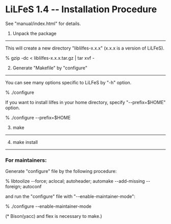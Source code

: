 LiLFeS 1.4 -- Installation Procedure
====================================

See "manual/index.html" for details.


1. Unpack the package
---------------------

   This will create a new directory "liblilfes-x.x.x"
   (x.x.x is a version of LiLFeS).

   % gzip -dc < liblilfes-x.x.x.tar.gz | tar xvf -


2. Generate "Makefile" by "configure"
-------------------------------------

   You can see many options specific to LiLFeS by "-h" option.

   % ./configure

   If you want to install lilfes in your home directory, specify
   "--prefix=$HOME" option.

   % ./configure --prefix=$HOME


3. make
-------


4. make install
---------------



### For maintainers:

Generate "configure" file by the following procedure:

  % libtoolize --force; aclocal; autoheader; automake --add-missing --foreign; autoconf

and run the "configure" file with "--enable-maintainer-mode":

  % ./configure --enable-maintainer-mode

  (* Bison(yacc) and flex is necessary to make.)
